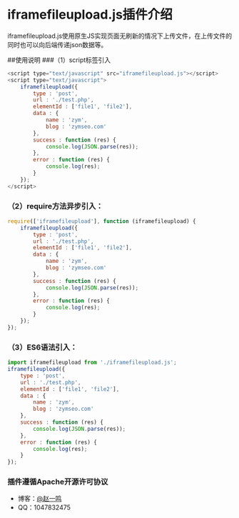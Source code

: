 # iframefileupload.js插件介绍

iframefileupload.js使用原生JS实现页面无刷新的情况下上传文件，在上传文件的同时也可以向后端传递json数据等。

##使用说明
###（1）script标签引入
``` javascript
<script type="text/javascript" src="iframefileupload.js"></script>
<script type="text/javascript">
	iframefileupload({
		type : 'post',
		url : './test.php',
		elementId : ['file1', 'file2'],
		data : {
			name : 'zym',
			blog : 'zymseo.com'
		},
		success : function (res) {
			console.log(JSON.parse(res));
		},
		error : function (res) {
			console.log(res);
		}
	});
</script>
```
### （2）require方法异步引入：
``` javascript
require(['iframefileupload'], function (iframefileupload) {
	iframefileupload({
		type : 'post',
		url : './test.php',
		elementId : ['file1', 'file2'],
		data : {
			name : 'zym',
			blog : 'zymseo.com'
		},
		success : function (res) {
			console.log(JSON.parse(res));
		},
		error : function (res) {
			console.log(res);
		}
	});
});
```
### （3）ES6语法引入：
``` javascript
import iframefileupload from './iframefileupload.js';
iframefileupload({
	type : 'post',
	url : './test.php',
	elementId : ['file1', 'file2'],
	data : {
		name : 'zym',
		blog : 'zymseo.com'
	},
	success : function (res) {
		console.log(JSON.parse(res));
	},
	error : function (res) {
		console.log(res);
	}
});
```
### 插件遵循Apache开源许可协议
- 博客：[@赵一鸣](http://www.zymseo.com)
- QQ：1047832475
